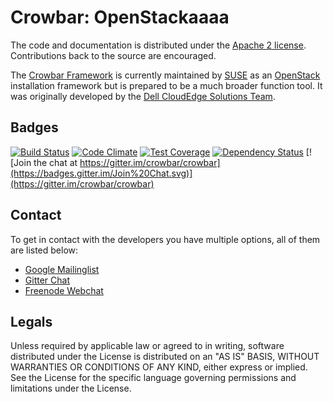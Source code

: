 # Crowbar: OpenStackaaaa

The code and documentation is distributed under the [Apache 2 license](http://www.apache.org/licenses/LICENSE-2.0.html).
Contributions back to the source are encouraged.

The [Crowbar Framework](https://github.com/crowbar/crowbar) is currently maintained by [SUSE](http://www.suse.com/) as
an [OpenStack](http://openstack.org) installation framework but is prepared to be a much broader function tool. It was
originally developed by the [Dell CloudEdge Solutions Team](http://dell.com/openstack).

## Badges

[![Build Status](https://travis-ci.org/crowbar/crowbar-openstack.svg?branch=master)](https://travis-ci.org/crowbar/crowbar-openstack)
[![Code Climate](https://codeclimate.com/github/crowbar/crowbar-openstack/badges/gpa.svg)](https://codeclimate.com/github/crowbar/crowbar-openstack)
[![Test Coverage](https://codeclimate.com/github/crowbar/crowbar-openstack/badges/coverage.svg)](https://codeclimate.com/github/crowbar/crowbar-openstack)
[![Dependency Status](https://gemnasium.com/crowbar/crowbar-openstack.svg)](https://gemnasium.com/crowbar/crowbar-openstack)
[![Join the chat at https://gitter.im/crowbar/crowbar](https://badges.gitter.im/Join%20Chat.svg)](https://gitter.im/crowbar/crowbar)

## Contact

To get in contact with the developers you have multiple options, all of them are listed below:

* [Google Mailinglist](https://groups.google.com/forum/#!forum/crowbar)
* [Gitter Chat](https://gitter.im/crowbar/crowbar)
* [Freenode Webchat](http://webchat.freenode.net/?channels=%23crowbar)

## Legals

Unless required by applicable law or agreed to in writing, software distributed under the License is distributed on
an "AS IS" BASIS, WITHOUT WARRANTIES OR CONDITIONS OF ANY KIND, either express or implied. See the License for the
specific language governing permissions and limitations under the License.
